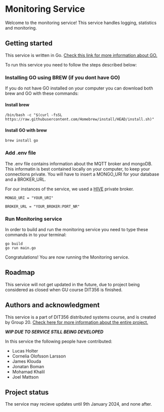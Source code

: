 # Monitoring Service
Welcome to the monitoring service! This service handles logging, statistics and monitoring.
## Getting started

This service is written in Go. [Check this link for more information about GO.](https://go.dev/)

To run this service you need to follow the steps described below:

### Installing GO using BREW (if you dont have GO)

If you do not have GO installed on your computer you can download both brew and GO with these commands:

#### Install brew
```
/bin/bash -c "$(curl -fsSL https://raw.githubusercontent.com/Homebrew/install/HEAD/install.sh)"
``````

#### Install GO with brew
```
brew install go
``````

### Add .env file
The .env file contains information about the MQTT broker and mongoDB. This informatin is best contained locally on your computer, to keep your connections private. You will have to insert a MONGO_URI for your database and a BROKER_URL.

For our instances of the service, we used a [HIVE](https://www.hivemq.com/mqtt/) private broker.

```
MONGO_URI = "YOUR_URI"

BROKER_URL = "YOUR_BROKER:PORT_NR"
```

### Run Monitoring service
In order to build and run the monitoring service you need to type these commands in to your terminal:


```
go build
go run main.go
```
Congratulations! You are now running the Monitoring service.
 

## Roadmap
This service will not get updated in the future, due to project being considered as closed when GU course DIT356 is finished.


## Authors and acknowledgment
This service is a part of DIT356 distributed systems course, and is created by Group 20. [Check here for more information about the entire project.](https://git.chalmers.se/courses/dit355/2023/student-teams/dit356-2023-20/group-20-distributed-systems/-/wikis/home)

***WIP DUE TO SERVICE STILL BEING DEVELOPED***

In this service the following people have contributed:

- Lucas Holter
- Cornelia Olofsson Larsson 
- James Klouda 
- Jonatan Boman 
- Mohamad Khalil
- Joel Mattson 



## Project status
The service may recieve updates until 9th January 2024, and none after.
